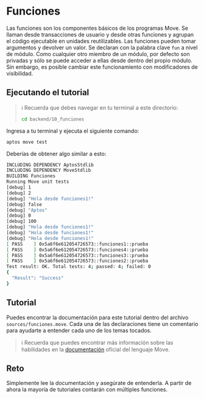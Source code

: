 # Funciones

Las funciones son los componentes básicos de los programas Move. Se llaman desde transacciones de usuario y desde otras funciones y agrupan el código ejecutable en unidades reutilizables. Las funciones pueden tomar argumentos y devolver un valor. Se declaran con la palabra clave `fun` a nivel de módulo. Como cualquier otro miembro de un módulo, por defecto son privadas y sólo se puede acceder a ellas desde dentro del propio módulo. Sin embargo, es posible cambiar este funcionamiento con modificadores de visibilidad.

## Ejecutando el tutorial

> :information_source: Recuerda que debes navegar en tu terminal a este directorio:
>```sh
>cd backend/10_funciones
>```

Ingresa a tu terminal y ejecuta el siguiente comando:

```sh
aptos move test
```

Deberías de obtener algo similar a esto:
```sh
INCLUDING DEPENDENCY AptosStdlib
INCLUDING DEPENDENCY MoveStdlib
BUILDING Funciones
Running Move unit tests
[debug] 1
[debug] 2
[debug] "Hola desde funciones1!"
[debug] false
[debug] "Aptos"
[debug] 0
[debug] 100
[debug] "Hola desde funciones1!"
[debug] "Hola desde funciones1!"
[debug] "Hola desde funciones1!"
[ PASS    ] 0x5a6f6e612054726573::funciones1::prueba
[ PASS    ] 0x5a6f6e612054726573::funciones4::prueba
[ PASS    ] 0x5a6f6e612054726573::funciones3::prueba
[ PASS    ] 0x5a6f6e612054726573::funciones2::prueba
Test result: OK. Total tests: 4; passed: 4; failed: 0
{
  "Result": "Success"
}
```

## Tutorial

Puedes encontrar la documentación para este tutorial dentro del archivo `sources/funciones.move`. Cada una de las declaraciones tiene un comentario para ayudarte a entender cada uno de los temas tocados.

> :information_source: Recuerda que puedes encontrar más información sobre las habilidades en la [documentación](https://move-book.com/move-basics/function.html) oficial del lenguaje Move.

## Reto

Simplemente lee la documentación y asegúrate de entenderla. A partir de ahora la mayoría de tutoriales contarán con múltiples funciones.